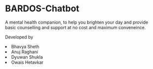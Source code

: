 # BARDOS-Chatbot
<p>A mental health companion, to help you brighten your day and provide basic counselling and support at no cost and maximum conveneince.</p>
<p>Developed by
  <li>Bhavya Sheth</li>
  <li>Anuj Raghani</li>
  <li>Dyuwan Shukla</li>
  <li>Owais Hetavkar</li>
</p>
